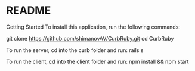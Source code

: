 # README

Getting Started
To install this application, run the following commands:

git clone https://github.com/shimanovAV/CurbRuby.git
cd CurbRuby

To run the server, cd into the curb folder and run:
rails s

To run the client, cd into the client folder and run:
npm install && npm start
